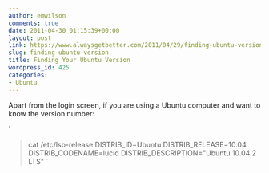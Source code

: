 ```yaml
---
author: emwilson
comments: true
date: 2011-04-30 01:15:39+00:00
layout: post
link: https://www.alwaysgetbetter.com/2011/04/29/finding-ubuntu-version/
slug: finding-ubuntu-version
title: Finding Your Ubuntu Version
wordpress_id: 425
categories:
- Ubuntu
---
```


Apart from the login screen, if you are using a Ubuntu computer and want to know the version number:

`
> cat /etc/lsb-release 
DISTRIB_ID=Ubuntu
DISTRIB_RELEASE=10.04
DISTRIB_CODENAME=lucid
DISTRIB_DESCRIPTION="Ubuntu 10.04.2 LTS"
`
